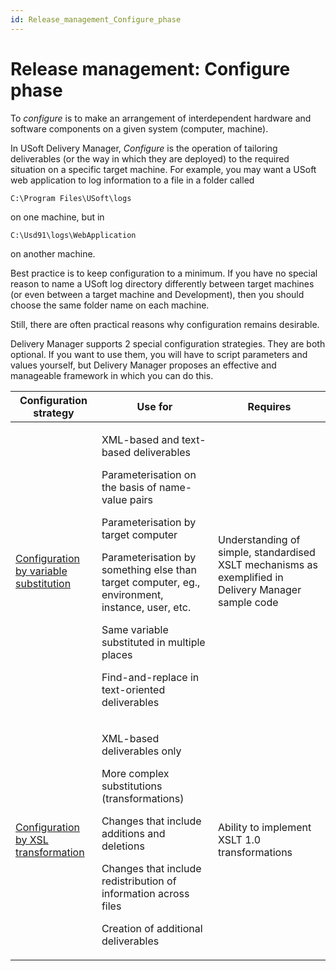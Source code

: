 ```yaml
---
id: Release_management_Configure_phase
---
```


# Release management: Configure phase

To *configure* is to make an arrangement of interdependent hardware and software components on a given system (computer, machine).

In USoft Delivery Manager, *Configure* is the operation of tailoring deliverables (or the way in which they are deployed) to the required situation on a specific target machine. For example, you may want a USoft web application to log information to a file in a folder called

```
C:\Program Files\USoft\logs
```

on one machine, but in

```
C:\Usd91\logs\WebApplication
```

on another machine.

Best practice is to keep configuration to a minimum. If you have no special reason to name a USoft log directory differently between target machines (or even between a target machine and Development), then you should choose the same folder name on each machine.

Still, there are often practical reasons why configuration remains desirable.

Delivery Manager supports 2 special configuration strategies. They are both optional. If you want to use them, you will have to script parameters and values yourself, but Delivery Manager proposes an effective and manageable framework in which you can do this.

|**Configuration strategy**|**Use for**|**Requires**|
|--------|--------|--------|
|[Configuration by variable substitution](/docs/Continuous%20delivery/Understanding%20USoft%20Delivery%20Manager/Configuration%20by%20variable%20substitution.md)|<p>XML-based and text-based deliverables</p><p>Parameterisation on the basis of name-value pairs</p><p>Parameterisation by target computer</p><p>Parameterisation by something else than target computer, eg., environment, instance, user, etc.</p><p>Same variable substituted in multiple places</p><p>Find-and-replace in text-oriented deliverables</p>|Understanding of simple, standardised XSLT mechanisms as exemplified in Delivery Manager sample code|
|[Configuration by XSL transformation](/docs/Continuous%20delivery/Understanding%20USoft%20Delivery%20Manager/Configuration%20by%20XSL%20transformation.md)|<p>XML-based deliverables only</p><p>More complex substitutions (transformations)</p><p>Changes that include additions and deletions</p><p>Changes that include redistribution of information across files</p><p>Creation of additional deliverables</p>|Ability to implement XSLT 1.0 transformations|



 
